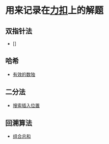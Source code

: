 # 用来记录在[力扣](https://leetcode-cn.com/)上的解题

## 双指针法

- []

## 哈希

- [有效的数独](./valid-sudoku.js)

## 二分法

- [搜索插入位置](./search-insert-position.js)

## 回溯算法

- [组合总和](./combination-sum.js)
